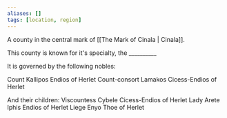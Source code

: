 ```yaml
---
aliases: []
tags: [location, region]
---
```


A county in the central mark of [[The Mark of Cinala | Cinala]]. 

This county is known for it's specialty, the __________

It is governed by the following nobles:

Count Kallipos Endios of Herlet
Count-consort Lamakos Cicess-Endios of Herlet

And their children:
Viscountess Cybele Cicess-Endios of Herlet
Lady Arete Iphis Endios of Herlet
Liege Enyo Thoe of Herlet